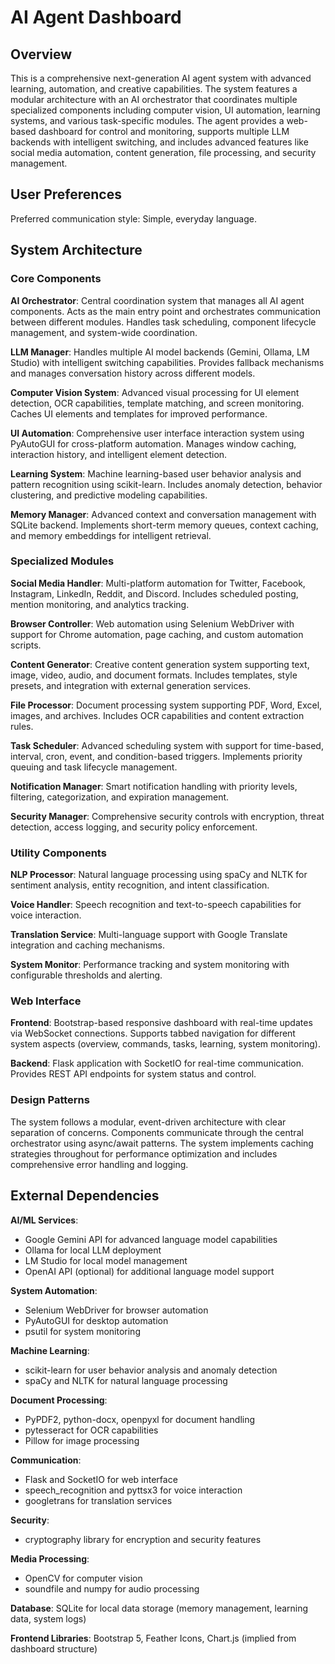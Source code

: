 # AI Agent Dashboard

## Overview

This is a comprehensive next-generation AI agent system with advanced learning, automation, and creative capabilities. The system features a modular architecture with an AI orchestrator that coordinates multiple specialized components including computer vision, UI automation, learning systems, and various task-specific modules. The agent provides a web-based dashboard for control and monitoring, supports multiple LLM backends with intelligent switching, and includes advanced features like social media automation, content generation, file processing, and security management.

## User Preferences

Preferred communication style: Simple, everyday language.

## System Architecture

### Core Components

**AI Orchestrator**: Central coordination system that manages all AI agent components. Acts as the main entry point and orchestrates communication between different modules. Handles task scheduling, component lifecycle management, and system-wide coordination.

**LLM Manager**: Handles multiple AI model backends (Gemini, Ollama, LM Studio) with intelligent switching capabilities. Provides fallback mechanisms and manages conversation history across different models.

**Computer Vision System**: Advanced visual processing for UI element detection, OCR capabilities, template matching, and screen monitoring. Caches UI elements and templates for improved performance.

**UI Automation**: Comprehensive user interface interaction system using PyAutoGUI for cross-platform automation. Manages window caching, interaction history, and intelligent element detection.

**Learning System**: Machine learning-based user behavior analysis and pattern recognition using scikit-learn. Includes anomaly detection, behavior clustering, and predictive modeling capabilities.

**Memory Manager**: Advanced context and conversation management with SQLite backend. Implements short-term memory queues, context caching, and memory embeddings for intelligent retrieval.

### Specialized Modules

**Social Media Handler**: Multi-platform automation for Twitter, Facebook, Instagram, LinkedIn, Reddit, and Discord. Includes scheduled posting, mention monitoring, and analytics tracking.

**Browser Controller**: Web automation using Selenium WebDriver with support for Chrome automation, page caching, and custom automation scripts.

**Content Generator**: Creative content generation system supporting text, image, video, audio, and document formats. Includes templates, style presets, and integration with external generation services.

**File Processor**: Document processing system supporting PDF, Word, Excel, images, and archives. Includes OCR capabilities and content extraction rules.

**Task Scheduler**: Advanced scheduling system with support for time-based, interval, cron, event, and condition-based triggers. Implements priority queuing and task lifecycle management.

**Notification Manager**: Smart notification handling with priority levels, filtering, categorization, and expiration management.

**Security Manager**: Comprehensive security controls with encryption, threat detection, access logging, and security policy enforcement.

### Utility Components

**NLP Processor**: Natural language processing using spaCy and NLTK for sentiment analysis, entity recognition, and intent classification.

**Voice Handler**: Speech recognition and text-to-speech capabilities for voice interaction.

**Translation Service**: Multi-language support with Google Translate integration and caching mechanisms.

**System Monitor**: Performance tracking and system monitoring with configurable thresholds and alerting.

### Web Interface

**Frontend**: Bootstrap-based responsive dashboard with real-time updates via WebSocket connections. Supports tabbed navigation for different system aspects (overview, commands, tasks, learning, system monitoring).

**Backend**: Flask application with SocketIO for real-time communication. Provides REST API endpoints for system status and control.

### Design Patterns

The system follows a modular, event-driven architecture with clear separation of concerns. Components communicate through the central orchestrator using async/await patterns. The system implements caching strategies throughout for performance optimization and includes comprehensive error handling and logging.

## External Dependencies

**AI/ML Services**: 
- Google Gemini API for advanced language model capabilities
- Ollama for local LLM deployment
- LM Studio for local model management
- OpenAI API (optional) for additional language model support

**System Automation**:
- Selenium WebDriver for browser automation
- PyAutoGUI for desktop automation
- psutil for system monitoring

**Machine Learning**:
- scikit-learn for user behavior analysis and anomaly detection
- spaCy and NLTK for natural language processing

**Document Processing**:
- PyPDF2, python-docx, openpyxl for document handling
- pytesseract for OCR capabilities
- Pillow for image processing

**Communication**:
- Flask and SocketIO for web interface
- speech_recognition and pyttsx3 for voice interaction
- googletrans for translation services

**Security**:
- cryptography library for encryption and security features

**Media Processing**:
- OpenCV for computer vision
- soundfile and numpy for audio processing

**Database**: SQLite for local data storage (memory management, learning data, system logs)

**Frontend Libraries**: Bootstrap 5, Feather Icons, Chart.js (implied from dashboard structure)
